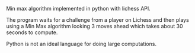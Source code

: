 Min max algorithm implemented in python with lichess API.

The program waits for a challenge from a player on Lichess and then plays using a Min Max algorithm looking 3 moves ahead which takes about 30 seconds to compute.

Python is not an ideal language for doing large computations.